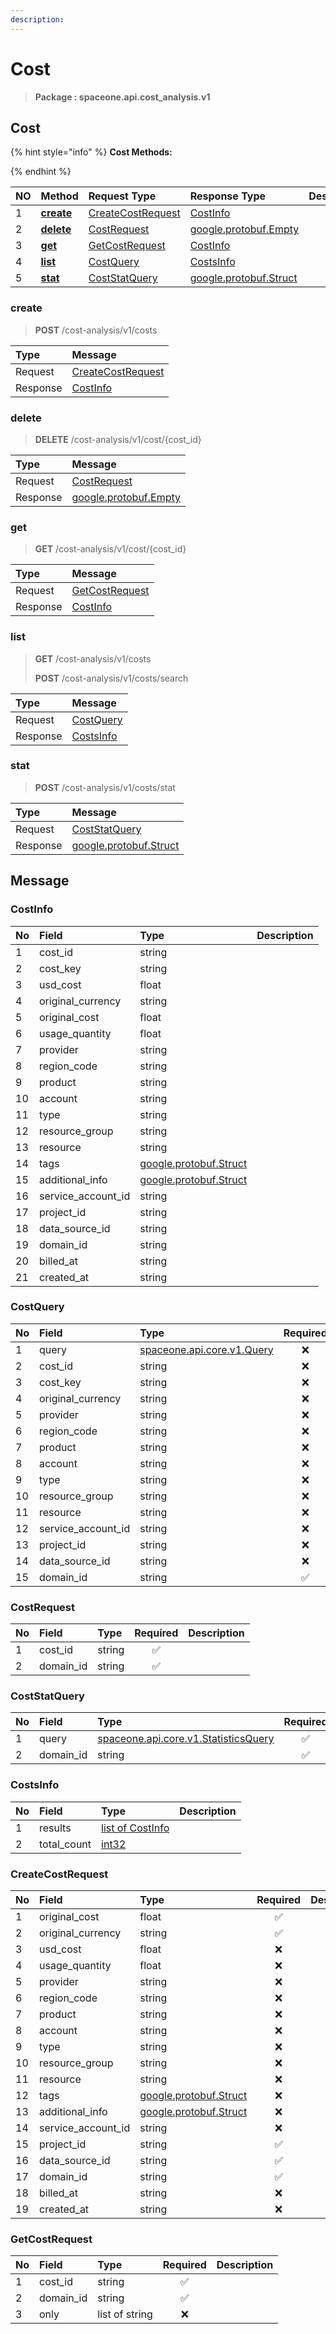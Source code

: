 ```yaml
---
description:  
---
```

# Cost

>  **Package : spaceone.api.cost_analysis.v1**

## Cost

{% hint style="info" %}
**Cost Methods:**

{%  endhint %}


| NO |  Method | Request Type | Response Type | Description |
| :--- | :--- | :--- | :--- | :--- |
| 1 | [**create**](cost.md#create)|   [CreateCostRequest](cost.md#createcostrequest) |   [CostInfo](cost.md#costinfo) |  |
| 2 | [**delete**](cost.md#delete)|   [CostRequest](cost.md#costrequest) |  [google.protobuf.Empty](https://github.com/protocolbuffers/protobuf/blob/master/src/google/protobuf/empty.proto)|  |
| 3 | [**get**](cost.md#get)|   [GetCostRequest](cost.md#getcostrequest) |   [CostInfo](cost.md#costinfo) |  |
| 4 | [**list**](cost.md#list)|   [CostQuery](cost.md#costquery) |   [CostsInfo](cost.md#costsinfo) |  |
| 5 | [**stat**](cost.md#stat)|   [CostStatQuery](cost.md#coststatquery) |  [google.protobuf.Struct](https://github.com/protocolbuffers/protobuf/blob/master/src/google/protobuf/struct.proto)|  | 
 

 
### create
> **POST** /cost-analysis/v1/costs
>


| Type | Message |
| :--- | :--- |
| Request | [CreateCostRequest](cost.md#createcostrequest) |
| Response |  [CostInfo](cost.md#costinfo)  |
 
 

 
### delete
> **DELETE** /cost-analysis/v1/cost/{cost_id}
>


| Type | Message |
| :--- | :--- |
| Request | [CostRequest](cost.md#costrequest) |
| Response | [google.protobuf.Empty](https://github.com/protocolbuffers/protobuf/blob/master/src/google/protobuf/empty.proto) |
 
 

 
### get
> **GET** /cost-analysis/v1/cost/{cost_id}
>


| Type | Message |
| :--- | :--- |
| Request | [GetCostRequest](cost.md#getcostrequest) |
| Response |  [CostInfo](cost.md#costinfo)  |
 
 

 
### list
> **GET** /cost-analysis/v1/costs
>
> **POST** /cost-analysis/v1/costs/search



| Type | Message |
| :--- | :--- |
| Request | [CostQuery](cost.md#costquery) |
| Response |  [CostsInfo](cost.md#costsinfo)  |
 
 

 
### stat
> **POST** /cost-analysis/v1/costs/stat
>


| Type | Message |
| :--- | :--- |
| Request | [CostStatQuery](cost.md#coststatquery) |
| Response | [google.protobuf.Struct](https://github.com/protocolbuffers/protobuf/blob/master/src/google/protobuf/struct.proto) |


## 

## Message

### CostInfo
| No | Field | Type |  Description |
| :--- | :--- | :--- | :--- |
| 1 | cost_id |string | |
| 2 | cost_key |string | |
| 3 | usd_cost |float | |
| 4 | original_currency |string | |
| 5 | original_cost |float | |
| 6 | usage_quantity |float | |
| 7 | provider |string | |
| 8 | region_code |string | |
| 9 | product |string | |
| 10 | account |string | |
| 11 | type |string | |
| 12 | resource_group |string | |
| 13 | resource |string | |
| 14 | tags |[google.protobuf.Struct](https://github.com/protocolbuffers/protobuf/blob/master/src/google/protobuf/struct.proto) | |
| 15 | additional_info |[google.protobuf.Struct](https://github.com/protocolbuffers/protobuf/blob/master/src/google/protobuf/struct.proto) | |
| 16 | service_account_id |string | |
| 17 | project_id |string | |
| 18 | data_source_id |string | |
| 19 | domain_id |string | |
| 20 | billed_at |string | |
| 21 | created_at |string | |

### CostQuery
| No | Field | Type | Required | Description |
| :--- | :--- | :--- | :---: | :--- |
| 1 | query |[spaceone.api.core.v1.Query](https://spaceone-dev.gitbook.io/api-reference/common-v1/search-query)|❌| |
| 2 | cost_id |string|❌| |
| 3 | cost_key |string|❌| |
| 4 | original_currency |string|❌| |
| 5 | provider |string|❌| |
| 6 | region_code |string|❌| |
| 7 | product |string|❌| |
| 8 | account |string|❌| |
| 9 | type |string|❌| |
| 10 | resource_group |string|❌| |
| 11 | resource |string|❌| |
| 12 | service_account_id |string|❌| |
| 13 | project_id |string|❌| |
| 14 | data_source_id |string|❌| |
| 15 | domain_id |string|✅| |

### CostRequest
| No | Field | Type | Required | Description |
| :--- | :--- | :--- | :---: | :--- |
| 1 | cost_id |string|✅| |
| 2 | domain_id |string|✅| |

### CostStatQuery
| No | Field | Type | Required | Description |
| :--- | :--- | :--- | :---: | :--- |
| 1 | query |[spaceone.api.core.v1.StatisticsQuery](https://spaceone-dev.gitbook.io/api-reference/common-v1/statistics-query)|✅| |
| 2 | domain_id |string|✅| |

### CostsInfo
| No | Field | Type |  Description |
| :--- | :--- | :--- | :--- |
| 1 | results |[list of CostInfo](cost.md#costinfo) | |
| 2 | total_count |[int32](https://github.com/protocolbuffers/protobuf/blob/master/src/google/protobuf/type.proto) | |

### CreateCostRequest
| No | Field | Type | Required | Description |
| :--- | :--- | :--- | :---: | :--- |
| 1 | original_cost |float|✅| |
| 2 | original_currency |string|✅| |
| 3 | usd_cost |float|❌| |
| 4 | usage_quantity |float|❌| |
| 5 | provider |string|❌| |
| 6 | region_code |string|❌| |
| 7 | product |string|❌| |
| 8 | account |string|❌| |
| 9 | type |string|❌| |
| 10 | resource_group |string|❌| |
| 11 | resource |string|❌| |
| 12 | tags |[google.protobuf.Struct](https://github.com/protocolbuffers/protobuf/blob/master/src/google/protobuf/struct.proto)|❌| |
| 13 | additional_info |[google.protobuf.Struct](https://github.com/protocolbuffers/protobuf/blob/master/src/google/protobuf/struct.proto)|❌| |
| 14 | service_account_id |string|❌| |
| 15 | project_id |string|✅| |
| 16 | data_source_id |string|✅| |
| 17 | domain_id |string|✅| |
| 18 | billed_at |string|❌| |
| 19 | created_at |string|❌| |

### GetCostRequest
| No | Field | Type | Required | Description |
| :--- | :--- | :--- | :---: | :--- |
| 1 | cost_id |string|✅| |
| 2 | domain_id |string|✅| |
| 3 | only |list of string|❌| |
